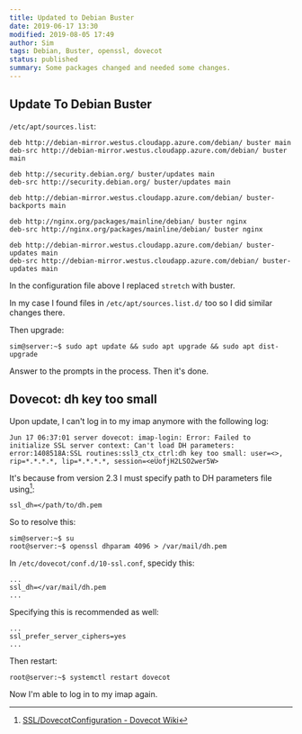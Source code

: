 ```yaml
---
title: Updated to Debian Buster
date: 2019-06-17 13:30
modified: 2019-08-05 17:49
author: Sim
tags: Debian, Buster, openssl, dovecot
status: published
summary: Some packages changed and needed some changes.
---
```


## Update To Debian Buster

`/etc/apt/sources.list`:

```
deb http://debian-mirror.westus.cloudapp.azure.com/debian/ buster main
deb-src http://debian-mirror.westus.cloudapp.azure.com/debian/ buster main

deb http://security.debian.org/ buster/updates main
deb-src http://security.debian.org/ buster/updates main

deb http://debian-mirror.westus.cloudapp.azure.com/debian/ buster-backports main

deb http://nginx.org/packages/mainline/debian/ buster nginx
deb-src http://nginx.org/packages/mainline/debian/ buster nginx

deb http://debian-mirror.westus.cloudapp.azure.com/debian/ buster-updates main
deb-src http://debian-mirror.westus.cloudapp.azure.com/debian/ buster-updates main
```

In the configuration file above I replaced `stretch` with buster.

In my case I found files in `/etc/apt/sources.list.d/` too so I did similar changes there.  

Then upgrade:  

```
sim@server:~$ sudo apt update && sudo apt upgrade && sudo apt dist-upgrade
```

Answer to the prompts in the process. Then it's done.  

## Dovecot: dh key too small

Upon update, I can't log in to my imap anymore with the following log:  

```
Jun 17 06:37:01 server dovecot: imap-login: Error: Failed to initialize SSL server context: Can't load DH parameters: error:1408518A:SSL routines:ssl3_ctx_ctrl:dh key too small: user=<>, rip=*.*.*.*, lip=*.*.*.*, session=<eUofjH2LSO2wer5W>
```

It's because from version 2.3 I must specify path to DH parameters file using[^1]:  

```
ssl_dh=</path/to/dh.pem
```

So to resolve this:  

```
sim@server:~$ su
root@server:~$ openssl dhparam 4096 > /var/mail/dh.pem
```

In `/etc/dovecot/conf.d/10-ssl.conf`, specidy this:  

```
...
ssl_dh=</var/mail/dh.pem
...
```

Specifying this is recommended as well:  

```
...
ssl_prefer_server_ciphers=yes
...
```

Then restart:  

```
root@server:~$ systemctl restart dovecot
```

Now I'm able to log in to my imap again.

[^1]: [SSL/DovecotConfiguration - Dovecot Wiki](https://wiki.dovecot.org/SSL/DovecotConfiguration)
